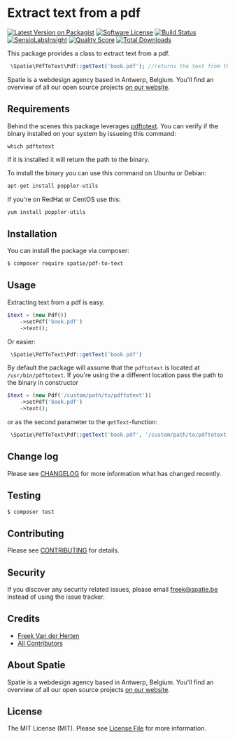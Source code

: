 # Extract text from a pdf

[![Latest Version on Packagist](https://img.shields.io/packagist/v/spatie/pdf-to-text.svg?style=flat-square)](https://packagist.org/packages/spatie/pdf-to-text)
[![Software License](https://img.shields.io/badge/license-MIT-brightgreen.svg?style=flat-square)](LICENSE.md)
[![Build Status](https://img.shields.io/travis/spatie/pdf-to-text/master.svg?style=flat-square)](https://travis-ci.org/spatie/pdf-to-text)
[![SensioLabsInsight](https://img.shields.io/sensiolabs/i/9d85e8dd-b444-4bef-a5d5-faa7f2d8d6bb.svg?style=flat-square)](https://insight.sensiolabs.com/projects/9d85e8dd-b444-4bef-a5d5-faa7f2d8d6bb)
[![Quality Score](https://img.shields.io/scrutinizer/g/spatie/pdf-to-text.svg?style=flat-square)](https://scrutinizer-ci.com/g/spatie/pdf-to-text)
[![Total Downloads](https://img.shields.io/packagist/dt/spatie/pdf-to-text.svg?style=flat-square)](https://packagist.org/packages/spatie/pdf-to-text)

This package provides a class to extract text from a pdf.

```php
 \Spatie\PdfToText\Pdf::getText('book.pdf'); //returns the text from the pdf
```


Spatie is a webdesign agency based in Antwerp, Belgium. You'll find an overview of all our open source projects [on our website](https://spatie.be/opensource).

## Requirements

Behind the scenes this package leverages [pdftotext](https://en.wikipedia.org/wiki/Pdftotext). You can verify if the binary installed on your system by issueing this command:
```
which pdftotext
```

If it is installed it will return the path to the binary.

To install the binary you can use this command on Ubuntu or Debian:

```php
apt-get install poppler-utils
```

If you're on RedHat or CentOS use this:

```bash
yum install poppler-utils
```

## Installation

You can install the package via composer:
```bash
$ composer require spatie/pdf-to-text
```

## Usage

Extracting text from a pdf is easy.

```php
$text = (new Pdf())
    ->setPdf('book.pdf')
    ->text();
```

Or easier:

```php
 \Spatie\PdfToText\Pdf::getText('book.pdf')
```

By default the package will assume that the `pdftotext` is located at `/usr/bin/pdftotext`.
If you're using the a different location pass the path to the binary in constructor
```php
$text = (new Pdf('/custom/path/to/pdftotext'))
    ->setPdf('book.pdf')
    ->text();
```

or as the second parameter to the `getText`-function:
```php
 \Spatie\PdfToText\Pdf::getText('book.pdf', '/custom/path/to/pdftotext')
```

## Change log

Please see [CHANGELOG](CHANGELOG.md) for more information what has changed recently.

## Testing

``` bash
$ composer test
```

## Contributing

Please see [CONTRIBUTING](CONTRIBUTING.md) for details.

## Security

If you discover any security related issues, please email freek@spatie.be instead of using the issue tracker.

## Credits

- [Freek Van der Herten](https://github.com/freekmurze)
- [All Contributors](../../contributors)

## About Spatie
Spatie is a webdesign agency based in Antwerp, Belgium. You'll find an overview of all our open source projects [on our website](https://spatie.be/opensource).

## License

The MIT License (MIT). Please see [License File](LICENSE.md) for more information.
